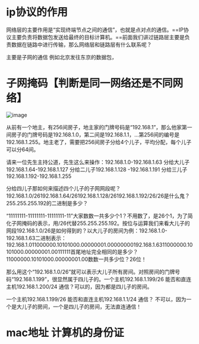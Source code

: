 # ip协议的作用

网络层的主要作用是“实现终端节点之间的通信”，也就是点对点的通信。==IP协议主要负责将数据包发送给最终的目标计算机。==前面我们讲过链路层主要是负责数据在链路中进行传输，那么网络层和链路层有什么联系呢？

主要是子网的通信 例如北京发往东京的数据包，

# 子网掩码【判断是同一网络还是不同网络】
![image](494ED7FA0AFB42B5A0B617260EC9C5C2)

从前有一个地主，有256间房子，地主家的门牌号码是“192.168.1”，那么他家第一间房子的门牌号码是192.168.1.0，第二间是192.168.1.1，…第256间的编号是192.168.1.255。地主老了，需要把256间房子分给4个儿子，平均分配，每个儿子可以分64间。

请来一位先生主持公道，先生这么来操作：192.168.1.0-192.168.1.63 分给大儿子192.168.1.64-192.168.1.127 分给二儿子192.168.1.128 -192.168.1.191 分给三儿子192.168.1.192-192.168.1.255

分给四儿子那如何来描述四个儿子的子网网段呢？192.168.1.0/26192.168.1.64/26192.168.1.128/26192.168.1.192/26/26是什么鬼？255.255.255.192的二进制是多少？

“11111111-11111111-11111111-11”大家数数一共多少个1？不用数了，是26个1，为了简化子网掩码的表示，用/26代替255.255.255.192。按位与运算我们来看大儿子的网段192.168.1.0/26是如何得到的？以大儿子的房间为例：192.168.1.0-192.168.1.63二进制表示：192.168.1.011000000.10101000.00000001.00000000192.168.1.6311000000.10101000.00000001.00111111首尾地址完全相同的是多少？11000000.10101000.00000001.00数数一共多少位？26位！

那么用这个“192.168.1.0/26”就可以表示大儿子所有房间。对照房间的门牌号码“192.168.1.199”，很显然属于四儿子的。一个主机192.168.1.199/26 能否和直连主机192.168.1.200/24 通信？可以的，因为都是四儿子的房间。

一个主机192.168.1.199/26 能否和直连主机192.168.1.1/24 通信？ 不可以，因为一个是大儿子的房间，一个是四儿子的房间，无法直连通信！


# mac地址 计算机的身份证
